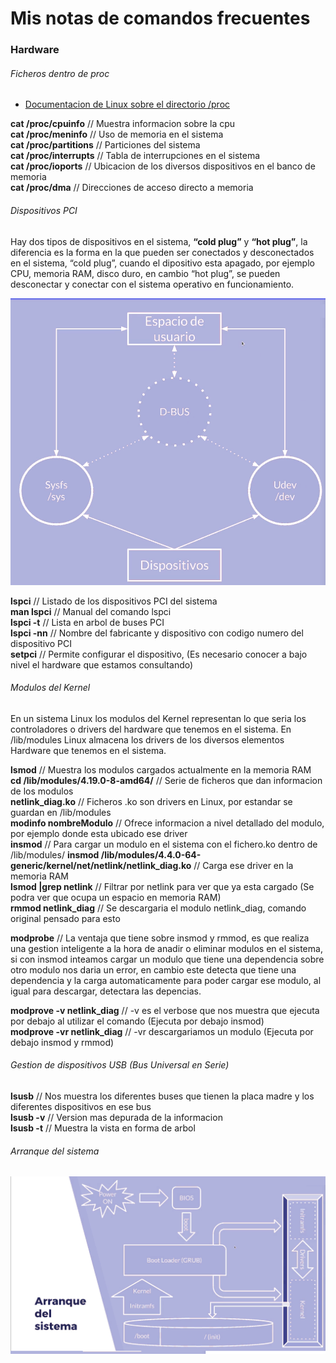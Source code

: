 # Mis notas de comandos frecuentes

### Hardware

###### Ficheros dentro de proc

*  [Documentacion de Linux sobre el directorio /proc](http://tldp.org/LDP/Linux-Filesystem-Hierarchy/html/proc.html)    

**cat /proc/cpuinfo** // Muestra informacion sobre la cpu  
**cat /proc/meninfo** // Uso de memoria en el sistema  
**cat /proc/partitions** // Particiones del sistema  
**cat /proc/interrupts** // Tabla de interrupciones en el sistema   
**cat /proc/ioports** // Ubicacion de los diversos dispositivos en el banco de memoria  
**cat /proc/dma** // Direcciones de acceso directo a memoria  

###### Dispositivos PCI

  Hay dos tipos de dispositivos en el sistema,  **“cold plug”** y  **“hot plug”**, la diferencia es la forma en la que pueden ser conectados y desconectados en el sistema, “cold plug”, cuando el dipositivo esta apagado, por ejemplo CPU, memoria RAM, disco duro, en cambio “hot plug”, se pueden desconectar y conectar con el sistema operativo en funcionamiento.  

![](https://github.com/leandrocosmetomassini/Linux/blob/master/Capetas/101/Capturas/1.png?raw=true)

**lspci** // Listado de los dispositivos PCI del sistema  
**man lspci** // Manual del comando lspci  
**lspci -t** // Lista en arbol de buses PCI  
**lspci -nn** // Nombre del fabricante y dispositivo con codigo numero del dispositivo PCI  
**setpci** // Permite configurar el dispositivo, (Es necesario conocer a bajo nivel el hardware que estamos consultando)  

###### Modulos del Kernel  

  En un sistema Linux los modulos del Kernel representan lo que seria los controladores o drivers del hardware que tenemos en el sistema. En /lib/modules Linux almacena los drivers de los diversos elementos Hardware que tenemos en el sistema.    
  
  **lsmod** // Muestra los modulos cargados actualmente en la memoria RAM  
  **cd /lib/modules/4.19.0-8-amd64/** // Serie de ficheros que dan informacion de los modulos  
  **netlink_diag.ko** // Ficheros .ko son drivers en Linux, por estandar se guardan en /lib/modules  
  **modinfo nombreModulo** // Ofrece informacion a nivel detallado del modulo, por ejemplo donde esta ubicado ese driver  
  **insmod** // Para cargar un modulo en el sistema con el fichero.ko dentro de /lib/modules/ 
  **insmod /lib/modules/4.4.0-64-generic/kernel/net/netlink/netlink_diag.ko** // Carga ese driver en la memoria RAM  
  **lsmod |grep netlink** // Filtrar por netlink para ver que ya esta cargado (Se podra ver que ocupa un espacio en memoria RAM)  
  **rmmod netlink_diag** // Se descargaria el modulo netlink_diag, comando original pensado para esto
  
  **modprobe** // La ventaja que tiene sobre insmod y rmmod, es que realiza una gestion inteligente a la hora de anadir o eliminar modulos en el sistema, si con insmod inteamos cargar un modulo que tiene una dependencia sobre otro modulo nos daria un error, en cambio este detecta que tiene una dependencia y la carga automaticamente para poder cargar ese modulo, al igual para descargar, detectara las depencias.  
  
  **modprove -v netlink_diag** // -v es el verbose que nos muestra que ejecuta por debajo al utilizar el comando (Ejecuta por debajo insmod)  
  **modprove -vr netlink_diag** // -vr descargariamos un modulo (Ejecuta por debajo insmod y rmmod)  
  
  ###### Gestion de dispositivos USB  (Bus Universal en Serie)  
  
  **lsusb** // Nos muestra los diferentes buses que tienen la placa madre y los diferentes dispositivos en ese bus  
  **lsusb -v** // Version mas depurada de la informacion  
  **lsusb -t** // Muestra la vista en forma de arbol  
  
  ###### Arranque del sistema
  
  ![](https://github.com/leandrocosmetomassini/Linux/blob/master/Capetas/101/Capturas/2.png?raw=true)
  
  
   
  
  
  
  
  

